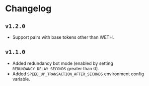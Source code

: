 # Changelog

## `v1.2.0`

* Support pairs with base tokens other than WETH.

## `v1.1.0`

* Added redundancy bot mode (enabled by setting `REDUNDANCY_DELAY_SECONDS` greater than 0).
* Added `SPEED_UP_TRANSACTION_AFTER_SECONDS` environment config variable.
